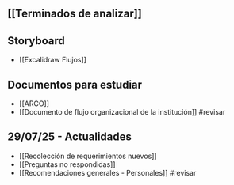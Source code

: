 ## [[Terminados de analizar]]
## Storyboard
+ [[Excalidraw Flujos]]
## Documentos para estudiar
+ [[ARCO]]
+ [[Documento de flujo organizacional de la institución]] #revisar
## 29/07/25 - Actualidades 
+ [[Recolección de requerimientos nuevos]]
+ [[Preguntas no respondidas]]
+ [[Recomendaciones generales - Personales]] #revisar 